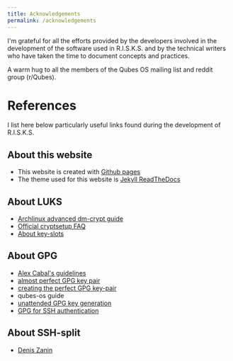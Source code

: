 ```yaml
---
title: Acknowledgements
permalink: /acknowledgements
---
```


I'm grateful for all the efforts provided by the developers involved in the development of the software used in R.I.S.K.S. and by the technical writers who have taken the time to document concepts and practices.

A warm hug to all the members of the Qubes OS mailing list and reddit group (r/Qubes).

# References

I list here below particularly useful links found during the development of R.I.S.K.S.

## About this website

* This website is created with [Github pages](https://pages.github.com/)
* The theme used for this website is [Jekyll ReadTheDocs](https://github.com/pawamoy/jekyll-readthedocs/)

## About LUKS

* [Archlinux advanced dm-crypt guide](https://wiki.archlinux.org/index.php/Dm-crypt)
* [Official cryptsetup FAQ](https://gitlab.com/cryptsetup/cryptsetup/wikis/FrequentlyAskedQuestions)
* [About key-slots](https://www.lisenet.com/2013/luks-add-keys-backup-and-restore-volume-header/)

## About GPG

* [Alex Cabal's guidelines](https://alexcabal.com/creating-the-perfect-gpg-keypair/)
* [almost perfect GPG key pair](https://blog.eleven-labs.com/en/openpgp-almost-perfect-key-pair-part-1/)
* [creating the perfect GPG key-pair](https://alexcabal.com/creating-the-perfect-gpg-keypair/)
* qubes-os guide
* [unattended GPG key generation](https://gnupg.org/documentation/manuals/gnupg-2.0/Unattended-GPG-key-generation.html)
* [GPG for SSH authentication](https://incenp.org/notes/2014/gnupg-for-ssh-authentication.html)

## About SSH-split

* [Denis Zanin](https://deniszanin.com/using-split-ssh-gpg-in-qubes-os/)
